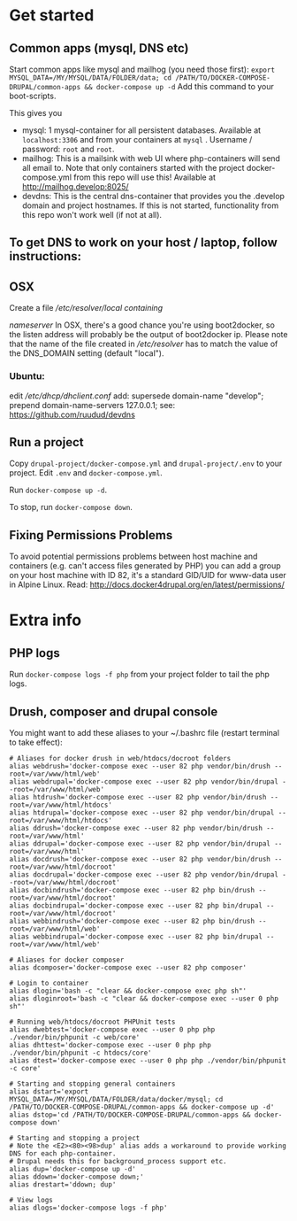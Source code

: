 
# Get started

## Common apps (mysql, DNS etc)
Start common  apps like mysql and mailhog (you need those first):
`export MYSQL_DATA=/MY/MYSQL/DATA/FOLDER/data; cd /PATH/TO/DOCKER-COMPOSE-DRUPAL/common-apps && docker-compose up -d`
Add this command to your boot-scripts.


This gives you
 - mysql:    1 mysql-container for all persistent databases.
             Available at `localhost:3306` and from your containers at `mysql` .
             Username / password: `root` and `root`.
 - mailhog:  This is a mailsink with web UI where php-containers will send all email to.
             Note that only containers started with the project docker-compose.yml from this repo will use this!
             Available at http://mailhog.develop:8025/
 - devdns:   This is the central dns-container that provides you the .develop domain and project hostnames.
             If this is not started, functionality from this repo won't work well (if not at all).


## To get DNS to work on your host / laptop, follow instructions:

## OSX
   Create a file _/etc/resolver/local containing_

   _nameserver <listen address of devdns>_
   In OSX, there's a good chance you're using boot2docker, so the listen address will probably be the output of boot2docker ip. Please note that the name of the file created in _/etc/resolver_ has to match the value of the DNS_DOMAIN setting (default "local").

### Ubuntu:
   edit _/etc/dhcp/dhclient.conf_
   add:
      supersede domain-name "develop";
      prepend domain-name-servers 127.0.0.1;
   see: https://github.com/ruudud/devdns


## Run a project
Copy `drupal-project/docker-compose.yml` and `drupal-project/.env` to your project.
Edit `.env` and `docker-compose.yml`.

Run `docker-compose up -d`.

To stop, run `docker-compose down`.

## Fixing Permissions Problems
To avoid potential permissions problems between host machine and containers (e.g. can't access files generated by PHP) you can add a group on your host machine with ID 82, it's a standard GID/UID for www-data user in Alpine Linux.
Read: http://docs.docker4drupal.org/en/latest/permissions/

# Extra info

## PHP logs

Run `docker-compose logs -f php` from your project folder to tail the php logs.

## Drush, composer and drupal console

You might want to add these aliases to your ~/.bashrc file (restart terminal to take effect):

```
# Aliases for docker drush in web/htdocs/docroot folders
alias webdrush='docker-compose exec --user 82 php vendor/bin/drush --root=/var/www/html/web'
alias webdrupal='docker-compose exec --user 82 php vendor/bin/drupal --root=/var/www/html/web'
alias htdrush='docker-compose exec --user 82 php vendor/bin/drush --root=/var/www/html/htdocs'
alias htdrupal='docker-compose exec --user 82 php vendor/bin/drupal --root=/var/www/html/htdocs'
alias ddrush='docker-compose exec --user 82 php vendor/bin/drush --root=/var/www/html'
alias ddrupal='docker-compose exec --user 82 php vendor/bin/drupal --root=/var/www/html'
alias docdrush='docker-compose exec --user 82 php vendor/bin/drush --root=/var/www/html/docroot'
alias docdrupal='docker-compose exec --user 82 php vendor/bin/drupal --root=/var/www/html/docroot'
alias docbindrush='docker-compose exec --user 82 php bin/drush --root=/var/www/html/docroot'
alias docbindrupal='docker-compose exec --user 82 php bin/drupal --root=/var/www/html/docroot'
alias webbindrush='docker-compose exec --user 82 php bin/drush --root=/var/www/html/web'
alias webbindrupal='docker-compose exec --user 82 php bin/drupal --root=/var/www/html/web'

# Aliases for docker composer
alias dcomposer='docker-compose exec --user 82 php composer'

# Login to container
alias dlogin='bash -c "clear && docker-compose exec php sh"'
alias dloginroot='bash -c "clear && docker-compose exec --user 0 php sh"'

# Running web/htdocs/docroot PHPUnit tests
alias dwebtest='docker-compose exec --user 0 php php ./vendor/bin/phpunit -c web/core'
alias dhttest='docker-compose exec --user 0 php php ./vendor/bin/phpunit -c htdocs/core'
alias dtest='docker-compose exec --user 0 php php ./vendor/bin/phpunit -c core'

# Starting and stopping general containers
alias dstart='export MYSQL_DATA=/MY/MYSQL/DATA/FOLDER/data/docker/mysql; cd /PATH/TO/DOCKER-COMPOSE-DRUPAL/common-apps && docker-compose up -d'
alias dstop='cd /PATH/TO/DOCKER-COMPOSE-DRUPAL/common-apps && docker-compose down'

# Starting and stopping a project
# Note the <E2><80><98>dup' alias adds a workaround to provide working DNS for each php-container.
# Drupal needs this for background_process support etc.
alias dup='docker-compose up -d'
alias ddown='docker-compose down;'
alias drestart='ddown; dup'

# View logs
alias dlogs='docker-compose logs -f php'
```


